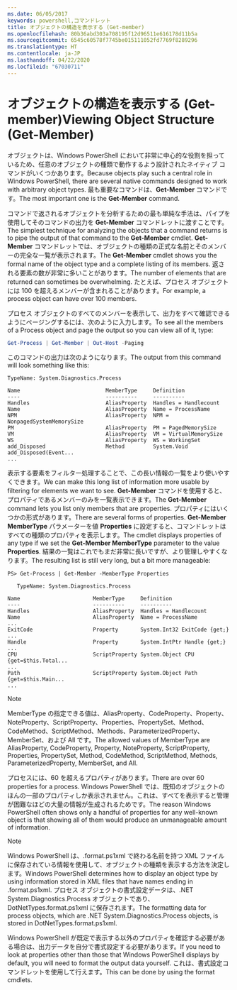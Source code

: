 ```yaml
---
ms.date: 06/05/2017
keywords: powershell,コマンドレット
title: オブジェクトの構造を表示する (Get-member)
ms.openlocfilehash: 80b36abd303a708195f12d96511e616178d11b5a
ms.sourcegitcommit: 6545c60578f7745be015111052fd7769f8289296
ms.translationtype: HT
ms.contentlocale: ja-JP
ms.lasthandoff: 04/22/2020
ms.locfileid: "67030711"
---
```

# <a name="viewing-object-structure-get-member"></a><span data-ttu-id="c86a9-103">オブジェクトの構造を表示する (Get-member)</span><span class="sxs-lookup"><span data-stu-id="c86a9-103">Viewing Object Structure (Get-Member)</span></span>

<span data-ttu-id="c86a9-104">オブジェクトは、Windows PowerShell において非常に中心的な役割を担っているため、任意のオブジェクトの種類で動作するよう設計されたネイティブ コマンドがいくつかあります。</span><span class="sxs-lookup"><span data-stu-id="c86a9-104">Because objects play such a central role in Windows PowerShell, there are several native commands designed to work with arbitrary object types.</span></span> <span data-ttu-id="c86a9-105">最も重要なコマンドは、**Get-Member** コマンドです。</span><span class="sxs-lookup"><span data-stu-id="c86a9-105">The most important one is the **Get-Member** command.</span></span>

<span data-ttu-id="c86a9-106">コマンドで返されるオブジェクトを分析するための最も単純な手法は、パイプを使用してそのコマンドの出力を **Get-Member** コマンドレットに渡すことです。</span><span class="sxs-lookup"><span data-stu-id="c86a9-106">The simplest technique for analyzing the objects that a command returns is to pipe the output of that command to the **Get-Member** cmdlet.</span></span> <span data-ttu-id="c86a9-107">**Get-Member** コマンドレットでは、オブジェクトの種類の正式な名前とそのメンバーの完全な一覧が表示されます。</span><span class="sxs-lookup"><span data-stu-id="c86a9-107">The **Get-Member** cmdlet shows you the formal name of the object type and a complete listing of its members.</span></span> <span data-ttu-id="c86a9-108">返される要素の数が非常に多いことがあります。</span><span class="sxs-lookup"><span data-stu-id="c86a9-108">The number of elements that are returned can sometimes be overwhelming.</span></span> <span data-ttu-id="c86a9-109">たとえば、プロセス オブジェクトには 100 を超えるメンバーが含まれることがあります。</span><span class="sxs-lookup"><span data-stu-id="c86a9-109">For example, a process object can have over 100 members.</span></span>

<span data-ttu-id="c86a9-110">プロセス オブジェクトのすべてのメンバーを表示して、出力をすべて確認できるようにページングするには、次のように入力します。</span><span class="sxs-lookup"><span data-stu-id="c86a9-110">To see all the members of a Process object and page the output so you can view all of it, type:</span></span>

```powershell
Get-Process | Get-Member | Out-Host -Paging
```

<span data-ttu-id="c86a9-111">このコマンドの出力は次のようになります。</span><span class="sxs-lookup"><span data-stu-id="c86a9-111">The output from this command will look something like this:</span></span>

```output
TypeName: System.Diagnostics.Process

Name                           MemberType     Definition
----                           ----------     ----------
Handles                        AliasProperty  Handles = Handlecount
Name                           AliasProperty  Name = ProcessName
NPM                            AliasProperty  NPM = NonpagedSystemMemorySize
PM                             AliasProperty  PM = PagedMemorySize
VM                             AliasProperty  VM = VirtualMemorySize
WS                             AliasProperty  WS = WorkingSet
add_Disposed                   Method         System.Void add_Disposed(Event...
...
```

<span data-ttu-id="c86a9-112">表示する要素をフィルター処理することで、この長い情報の一覧をより使いやすくできます。</span><span class="sxs-lookup"><span data-stu-id="c86a9-112">We can make this long list of information more usable by filtering for elements we want to see.</span></span> <span data-ttu-id="c86a9-113">**Get-Member** コマンドを使用すると、プロパティであるメンバーのみを一覧表示できます。</span><span class="sxs-lookup"><span data-stu-id="c86a9-113">The **Get-Member** command lets you list only members that are properties.</span></span> <span data-ttu-id="c86a9-114">プロパティにはいくつかの形式があります。</span><span class="sxs-lookup"><span data-stu-id="c86a9-114">There are several forms of properties.</span></span> <span data-ttu-id="c86a9-115">**Get-Member MemberType** パラメーターを値 **Properties** に設定すると、コマンドレットはすべての種類のプロパティを表示します。</span><span class="sxs-lookup"><span data-stu-id="c86a9-115">The cmdlet displays properties of any type if we set the **Get-Member MemberType** parameter to the value **Properties**.</span></span> <span data-ttu-id="c86a9-116">結果の一覧はこれでもまだ非常に長いですが、より管理しやすくなります。</span><span class="sxs-lookup"><span data-stu-id="c86a9-116">The resulting list is still very long, but a bit more manageable:</span></span>

```
PS> Get-Process | Get-Member -MemberType Properties

   TypeName: System.Diagnostics.Process

Name                       MemberType     Definition
----                       ----------     ----------
Handles                    AliasProperty  Handles = Handlecount
Name                       AliasProperty  Name = ProcessName
...
ExitCode                   Property       System.Int32 ExitCode {get;}
...
Handle                     Property       System.IntPtr Handle {get;}
...
CPU                        ScriptProperty System.Object CPU {get=$this.Total...
...
Path                       ScriptProperty System.Object Path {get=$this.Main...
...
```

> [!NOTE]
> <span data-ttu-id="c86a9-117">MemberType の指定できる値は、AliasProperty、CodeProperty、Property、NoteProperty、ScriptProperty、Properties、PropertySet、Method、CodeMethod、ScriptMethod、Methods、ParameterizedProperty、MemberSet、および All です。</span><span class="sxs-lookup"><span data-stu-id="c86a9-117">The allowed values of MemberType are AliasProperty, CodeProperty, Property, NoteProperty, ScriptProperty, Properties, PropertySet, Method, CodeMethod, ScriptMethod, Methods, ParameterizedProperty, MemberSet, and All.</span></span>

<span data-ttu-id="c86a9-118">プロセスには、60 を超えるプロパティがあります。</span><span class="sxs-lookup"><span data-stu-id="c86a9-118">There are over 60 properties for a process.</span></span> <span data-ttu-id="c86a9-119">Windows PowerShell では、既知のオブジェクトのほんの一部のプロパティしか表示されません。これは、すべてを表示すると管理が困難なほどの大量の情報が生成されるためです。</span><span class="sxs-lookup"><span data-stu-id="c86a9-119">The reason Windows PowerShell often shows only a handful of properties for any well-known object is that showing all of them would produce an unmanageable amount of information.</span></span>

> [!NOTE]
> <span data-ttu-id="c86a9-120">Windows PowerShell は、.format.ps1xml で終わる名前を持つ XML ファイルに保存されている情報を使用して、オブジェクトの種類を表示する方法を決定します。</span><span class="sxs-lookup"><span data-stu-id="c86a9-120">Windows PowerShell determines how to display an object type by using information stored in XML files that have names ending in .format.ps1xml.</span></span> <span data-ttu-id="c86a9-121">プロセス オブジェクトの書式設定データは、.NET System.Diagnostics.Process オブジェクトであり、DotNetTypes.format.ps1xml に保存されます。</span><span class="sxs-lookup"><span data-stu-id="c86a9-121">The formatting data for process objects, which are .NET System.Diagnostics.Process objects, is stored in DotNetTypes.format.ps1xml.</span></span>

<span data-ttu-id="c86a9-122">Windows PowerShell が既定で表示する以外のプロパティを確認する必要がある場合は、出力データを自分で書式設定する必要があります。</span><span class="sxs-lookup"><span data-stu-id="c86a9-122">If you need to look at properties other than those that Windows PowerShell displays by default, you will need to format the output data yourself.</span></span> <span data-ttu-id="c86a9-123">これは、書式設定コマンドレットを使用して行えます。</span><span class="sxs-lookup"><span data-stu-id="c86a9-123">This can be done by using the format cmdlets.</span></span>
